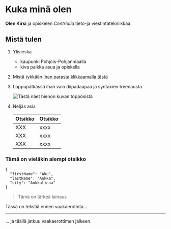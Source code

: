 # Kuka minä olen

**Olen Kirsi** ja opiskelen *Centrialla* tieto-ja viestintätekniikkaa.

## Mistä tulen
1. Ylivieska
    - kaupunki Pohjois-Pohjanmaalla
    - kiva paikka asua ja opiskella

2. Mistä tykkään
    [Ihan parasta klikkaamalla tästä](https://pantera.com/)

3. Loppupätkässä ihan vain diipadaapaa ja syntaxien treenausta

    ![Tästä näet hienon kuvan töppösistä](https://net.centria.fi/wp-content/uploads/2025/04/cropped-IMG_3793-e1743586285542-700x394.jpg) 

4. Neljäs asia 

  
    | Otsikko    | Otsikko |
    |------------|---------|
    | XXX        | xxxx    |
    | XXX        | xxxx    |
    | XXX        | xxxx    |


### Tämä on vieläkin alempi otsikko

```
{
  "firstName": "Aku",
  "lastName": "Ankka",
  "city": "Ankkalinna"
}
```

> Tämä on tärkeä lainaus

Tässä on tekstiä ennen vaakaerotinta...

---


... ja täällä jatkuu vaakaerottimen jälkeen.